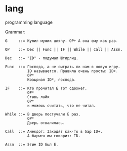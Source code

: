 # lang
 programming language

Grammar:

    G     ::= Купил мужик шляпу. OP+ А она ему как раз.

    OP    ::= Dec || Func || IF || While || Call || Assn.

    Dec   ::= "ID" - подумал Штирлиц.

    Func  ::= Господа, а не сыграть ли нам в новую игру.
              ID называется. Правила очень просты: ID+.
              OP*
              Козырная ID*, господа.

    IF    ::= Кто прочитал E тот сдохнет.
              OP*
              Ставь лайк
              OP*
              и можешь считать, что не читал.

    While ::= В дверь постучали E раз.
              OP*
              Дверь отвалилась.

    Call  ::= Анекдот: Заходят как-то в бар ID+.
              А бармен им говорит: ID.

    Assn  ::= Этим ID был E.
